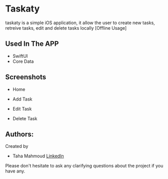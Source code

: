 # Taskaty

taskaty is a simple iOS application, it allow the user to create new tasks, retreive tasks, edit and delete tasks locally [Offline Usage]

## Used In The APP
- SwiftUI
- Core Data

## Screenshots
- Home

- Add Task

- Edit Task

- Delete Task

## Authors:
Created by 
- Taha Mahmoud [LinkedIn](https://www.linkedin.com/in/engtahamahmoud/)

Please don't hesitate to ask any clarifying questions about the project if you have any.

